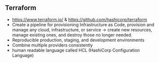 ## Terraform
* https://www.terraform.io/ & https://github.com/hashicorp/terraform
* Create a pipeline for provisioning Infrastructure as Code, provision and manage any cloud, infrastructure, or service -> create new resources, manage existing ones, and destroy those no longer needed.
* Reproducible production, staging, and development environments
* Combine multiple providers consistently
* human readable language called HCL (HashiCorp Configuration Language)